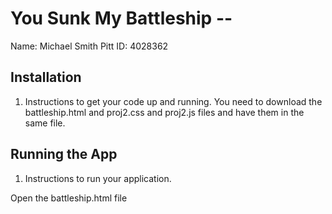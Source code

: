 # You Sunk My Battleship -- <Replace with your name>

Name: Michael Smith
Pitt ID: 4028362

## Installation

1. Instructions to get your code up and running.
You need to download the battleship.html and proj2.css and proj2.js files and have them in the same file.

## Running the App

1. Instructions to run your application.

Open the battleship.html file
